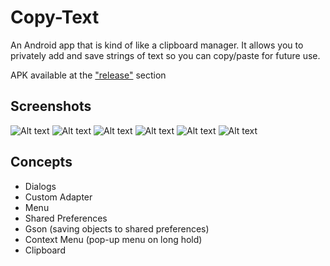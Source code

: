# Copy-Text

An Android app that is kind of like a clipboard manager. It allows you to privately add and save strings of text so you can copy/paste for future use.

APK available at the ["release"](https://github.com/alan-lam/Copy-Text/releases) section

## Screenshots
![Alt text](/pictures/home.png?raw=true)
![Alt text](/pictures/add.png?raw=true)
![Alt text](/pictures/dialog.png?raw=true)
![Alt text](/pictures/edit.png?raw=true)
![Alt text](/pictures/changed.png?raw=true)
![Alt text](/pictures/context_menu.png?raw=true)

## Concepts
- Dialogs
- Custom Adapter
- Menu
- Shared Preferences
- Gson (saving objects to shared preferences)
- Context Menu (pop-up menu on long hold)
- Clipboard
